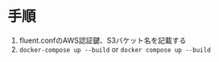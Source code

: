 # 手順


1. fluent.confのAWS認証鍵、S3バケット名を記載する
2. `docker-compose up --build` or `docker compose up --build`